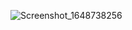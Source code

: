 ![Screenshot_1648738256](https://user-images.githubusercontent.com/88926924/161084750-ba12923a-c634-454a-be8a-c9f0f2872b88.png)
